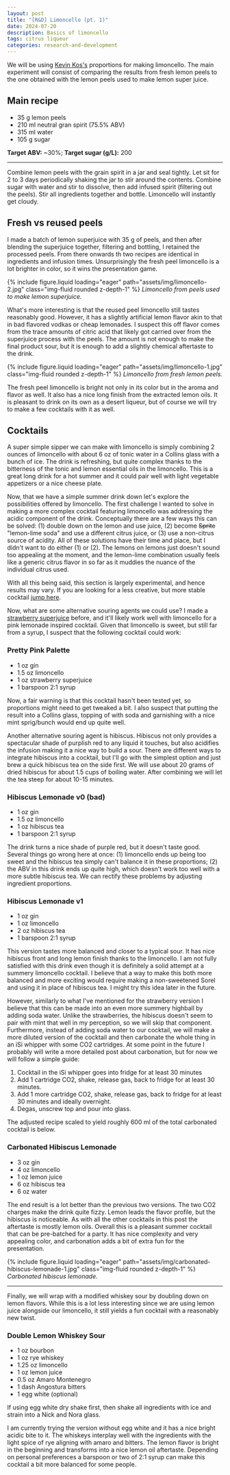 ```yaml
---
layout: post
title: "[R&D] Limoncello (pt. 1)"
date: 2024-07-20
description: Basics of limoncello
tags: citrus liqueur 
categories: research-and-development 
---
```


We will be using <a href="https://www.kevinkos.com/post/lemoncello-easier-n-cheaper">Kevin Kos's</a> proportions for making limoncello. The main experiment will consist of comparing the results from fresh lemon peels to the one obtained with the lemon peels used to make lemon super juice.

## Main recipe

* 35 g lemon peels
* 210 ml neutral gran spirit (75.5% ABV)
* 315 ml water
* 105 g sugar

**Target ABV:** ~30%; **Target sugar (g/L):** 200

---

Combine lemon peels with the grain spirit in a jar and seal tightly. Let sit for 2 to 3 days periodically shaking the jar to stir around the contents. Combine sugar with water and stir to dissolve, then add infused spirit (filtering out the peels). Stir all ingredients together and bottle. Limoncello will instantly get cloudy. 

## Fresh vs reused peels

I made a batch of lemon superjuice with 35 g of peels, and then after blending the superjuice together, filtering and bottling, I retained the processed peels. From there onwards th two recipes are identical in ingredients and infusion times. Unsurprisingly the fresh peel limoncello is a lot brighter in color, so it wins the presentation game. 

{% include figure.liquid loading="eager" path="assets/img/limoncello-2.jpg" class="img-fluid rounded z-depth-1" %}
*Limoncello from peels used to make lemon superjuice.*

What's more interesting is that the reused peel limoncello still tastes reasonably good. However, it has a slightly artificial lemon flavor akin to that in bad flavored vodkas or cheap lemonades. I suspect this off flavor comes from the trace amounts of citric acid that likely got carried over from the superjuice process with the peels. The amount is not enough to make the final product sour, but it is enough to add a slightly chemical aftertaste to the drink. 

{% include figure.liquid loading="eager" path="assets/img/limoncello-1.jpg" class="img-fluid rounded z-depth-1" %}
*Limoncello from fresh lemon peels.*

The fresh peel limoncello is bright not only in its color but in the aroma and flavor as well. It also has a nice long finish from the extracted lemon oils. It is pleasant to drink on its own as a desert liqueur, but of course we will try to make a few cocktails with it as well.

## Cocktails

A super simple sipper we can make with limoncello is simply combining 2 ounces of limoncello with about 6 oz of tonic water in a Collins glass with a bunch of ice. The drink is refreshing, but quite complex thanks to the bitterness of the tonic and lemon essential oils in the limoncello. This is a great long drink for a hot summer and it could pair well with light vegetable appetizers or a nice cheese plate. 

Now, that we have a simple summer drink down let's explore the possibilities offered by limoncello. The first challenge I wanted to solve in making a more complex cocktail featuring limoncello was addressing the acidic component of the drink. Conceptually there are a few ways this can be solved: (1) double down on the lemon and use juice, (2) become ~~Sprite~~ "lemon-lime soda" and use a different citrus juice, or (3) use a non-citrus source of acidity. All of these solutions have their time and place, but I didn't want to do either (1) or (2). The lemons on lemons just doesn't sound too appealing at the moment, and the lemon-lime combination usually feels like a generic citrus flavor in so far as it muddies the nuance of the individual citrus used. 

With all this being said, this section is largely experimental, and hence results may vary. If you are looking for a less creative, but more stable cocktail [jump here](#double-lemon-whiskey-sour).

Now, what are some alternative souring agents we could use? I made a <a href="/cocktails/other-recipes/strawberry-superjuice/">strawberry superjuice</a> before, and it'll likely work well with limoncello for a pink lemonade inspired cocktail. Given that limoncello is sweet, but still far from a syrup, I suspect that the following cocktail could work:

### Pretty Pink Palette

* 1 oz gin
* 1.5 oz limoncello
* 1 oz strawberry superjuice
* 1 barspoon 2:1 syrup

Now, a fair warning is that this cocktail hasn't been tested yet, so proportions might need to get tweaked a bit. I also suspect that putting the result into a Collins glass, topping of with soda and garnishing with a nice mint sprig/bunch would end up quite well. 

Another alternative souring agent is hibiscus. Hibiscus not only provides a spectacular shade of purplish red to any liquid it touches, but also acidifies the infusion making it a nice way to build a sour. There are different ways to integrate hibiscus into a cocktail, but I'll go with the simplest option and just brew a quick hibiscus tea on the side first. We will use about 20 grams of dried hibiscus for about 1.5 cups of boiling water. After combining we will let the tea steep for about 10-15 minutes. 

### Hibiscus Lemonade v0 (bad)

* 1 oz gin
* 1.5 oz limoncello
* 1 oz hibiscus tea
* 1 barspoon 2:1 syrup 

The drink turns a nice shade of purple red, but it doesn't taste good. Several things go wrong here at once: (1) limoncello ends up being too sweet and the hibiscus tea simply can't balance it in these proportions; (2) the ABV in this drink ends up quite high, which doesn't work too well with a more subtle hibiscus tea. We can rectify these problems by adjusting ingredient proportions.

### Hibiscus Lemonade v1

* 1 oz gin
* 1 oz limoncello
* 2 oz hibiscus tea
* 1 barspoon 2:1 syrup 

This version tastes more balanced and closer to a typical sour. It has nice hibiscus front and long lemon finish thanks to the limoncello. I am not fully satisfied with this drink even though it is definitely a solid attempt at a summery limoncello cocktail. I believe that a way to make this both more balanced and more exciting would require making a non-sweetened Sorel and using it in place of hibiscus tea. I might try this idea later in the future.

However, similarly to what I've mentioned for the strawberry version I believe that this can be made into an even more summery highball by adding soda water. Unlike  the strawberries, the hibiscus doesn't seem to pair with mint that well in my perception, so we will skip that component. Furthermore, instead of adding soda water to our cocktail, we will make a more diluted version of the cocktail and then carbonate the whole thing in an iSi whipper with some CO2 cartridges. At some point in the future I probably will write a more detailed post about carbonation, but for now we will follow a simple guide:

1. Cocktail in the iSi whipper goes into fridge for at least 30 minutes
2. Add 1 cartridge CO2, shake, release gas, back to fridge for at least 30 minutes.
3. Add 1 more cartridge CO2, shake, release gas, back to fridge for at least 30 minutes and ideally overnight.
4. Degas, unscrew top and pour into glass.

The adjusted recipe scaled to yield roughly 600 ml of the total carbonated cocktail is below.

### Carbonated Hibiscus Lemonade

* 3 oz gin
* 4 oz limoncello
* 1 oz lemon juice
* 6 oz hibiscus tea
* 6 oz water 

The end result is a lot better than the previous two versions. The two CO2 charges make the drink quite fizzy. Lemon leads the flavor profile, but the hibiscus is noticeable. As with all the other cocktails in this post the aftertaste is mostly lemon oils. Overall this is a pleasant summer cocktail that can be pre-batched for a party. It has nice complexity and very appealing color, and carbonation adds a bit of extra fun for the presentation. 

{% include figure.liquid loading="eager" path="assets/img/carbonated-hibiscus-lemonade-1.jpg" class="img-fluid rounded z-depth-1" %}
*Carbonated hibiscus lemonade.*

---

Finally, we will wrap with a modified whiskey sour by doubling down on lemon flavors. While this is a lot less interesting since we are using lemon juice alongside our limoncello, it still yields a fun cocktail with a reasonably new twist.

### Double Lemon Whiskey Sour

* 1 oz bourbon
* 1 oz rye whiskey
* 1.25 oz limoncello
* 1 oz lemon juice
* 0.5 oz Amaro Montenegro
* 1 dash Angostura bitters
* 1 egg white (optional)

If using egg white dry shake first, then shake all ingredients with ice and strain into a Nick and Nora glass.

I am currently trying the version without egg white and it has a nice bright acidic bite to it. The whiskeys interplay well with the ingredients with the light spice of rye aligning with amaro and bitters. The lemon flavor is bright in the beginning and transforms into a nice lemon oil aftertaste. Depending on personal preferences a barspoon or two of 2:1 syrup can make this cocktail a bit more balanced for some people.

